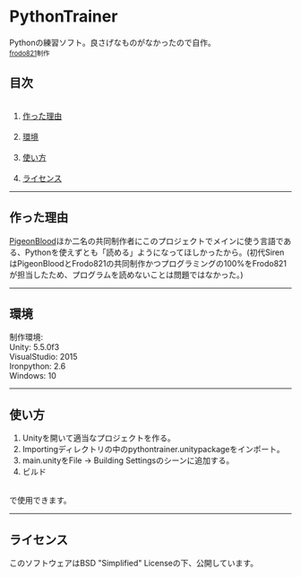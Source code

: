 # PythonTrainer
Pythonの練習ソフト。良さげなものがなかったので自作。<br>
<sup><a href="https://github.com/frodo821">frodo821</a>制作</sup>

## 目次
<ol>
  <li><a href="#作った理由">作った理由</a></li>
  <li><a href="#環境">環境</a></li>
  <li><a href="#使い方">使い方</a></li>
  <li><a href="#ライセンス">ライセンス</a></li>
</ol>

------
## 作った理由
<a href="https://github.com/pigeonblood">PigeonBlood</a>ほか二名の共同制作者にこのプロジェクトでメインに使う言語である、Pythonを使えずとも「読める」ようになってほしかったから。(初代SirenはPigeonBloodとFrodo821の共同制作かつプログラミングの100%をFrodo821が担当したため、プログラムを読めないことは問題ではなかった。)

------
## 環境
制作環境:<br>
 Unity: 5.5.0f3<br>
 VisualStudio: 2015<br>
 Ironpython: 2.6<br>
 Windows: 10<br>

------
## 使い方
1. Unityを開いて適当なプロジェクトを作る。
2. Importingディレクトリの中のpythontrainer.unitypackageをインポート。
3. main.unityをFile -> Building Settingsのシーンに追加する。
4. ビルド
<br>
で使用できます。

------
## ライセンス
このソフトウェアはBSD "Simplified" Licenseの下、公開しています。
